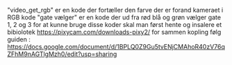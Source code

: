 "video_get_rgb" er en kode der fortæller den farve der er forand kameraet i RGB kode 
"gate vælger" er en kode der ud fra rød blå og grøn vælger gate 1, 2 og 3 
for at kunne bruge disse koder skal man først hente og insalere et bibiolotek https://pixycam.com/downloads-pixy2/
 for sammen kopling følg guiden : https://docs.google.com/document/d/1BPLQ0Z9Gu5tvENjCMAhoR40zV76qZFhM9nAGTlgMzh0/edit?usp=sharing

